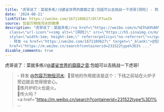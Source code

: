 ```yaml
---
title: "虎哥说了：菜就多练//@婆娑世界的靡靡之音:包姐可以去挑战一下虎哥[阴险] - 转发 @包容万物恒河水:&ensp;\U0001F53B营地的作用就该是这个：下线之前站在火炉子旁边就会..."
date: '2024-08-21'
linkTitle: https://weibo.com/1671109627/OtlP7uoIk
source: 包容万物恒河水的微博
description: "虎哥说了：菜就多练//<a href=\"https://weibo.com/n/%E5%A9%86%E5%A8%91%E4%B8%96%E7%95%8C%E7%9A%84%E9%9D%A1%E9%9D%A1%E4%B9%8B%E9%9F%B3\">@婆娑世界的靡靡之音</a>:包姐可以去挑战一下虎哥<span
  class=\"url-icon\"><img alt=\"[阴险]\" src=\"https://h5.sinaimg.cn/m/emoticon/icon/default/d_yinxian-e47eb7711d.png\"
  style=\"width:1em; height:1em;\" referrerpolicy=\"no-referrer\"></span><br><blockquote>
  - 转发 <a href=\"https://weibo.com/1671109627\" target=\"_blank\">@包容万物恒河水</a>: \U0001F53B营地的作用就该是这个：下线之前站在火炉子旁边就会觉得很安心。<br>\U0001F53B炼丹炉的火也是火。<br>\U0001F53B传火吗？<br><a
  href=\"https://m.weibo.cn/search?containerid=231522type%3D1% ..."
disable_comments: true
---
```

虎哥说了：菜就多练//<a href="https://weibo.com/n/%E5%A9%86%E5%A8%91%E4%B8%96%E7%95%8C%E7%9A%84%E9%9D%A1%E9%9D%A1%E4%B9%8B%E9%9F%B3">@婆娑世界的靡靡之音</a>:包姐可以去挑战一下虎哥<span class="url-icon"><img alt="[阴险]" src="https://h5.sinaimg.cn/m/emoticon/icon/default/d_yinxian-e47eb7711d.png" style="width:1em; height:1em;" referrerpolicy="no-referrer"></span><br><blockquote> - 转发 <a href="https://weibo.com/1671109627" target="_blank">@包容万物恒河水</a>: 🔻营地的作用就该是这个：下线之前站在火炉子旁边就会觉得很安心。<br>🔻炼丹炉的火也是火。<br>🔻传火吗？<br><a href="https://m.weibo.cn/search?containerid=231522type%3D1% ...